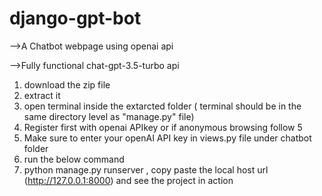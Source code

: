# django-gpt-bot
-->A Chatbot webpage using openai api

-->Fully functional chat-gpt-3.5-turbo api

1. download the zip file
2. extract it 
3. open terminal inside the extarcted folder ( terminal should be in the same directory level as "manage.py" file)
4. Register first with openai APIkey or if anonymous browsing follow 5
5. Make sure to enter your openAI API key in views.py file under chatbot folder
6. run the below command
7. python manage.py runserver , copy paste the local host url (http://127.0.0.1:8000) and see the project in action

